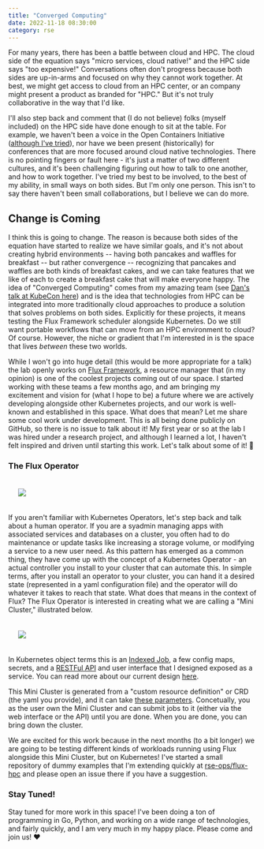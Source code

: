 ```yaml
---
title: "Converged Computing"
date: 2022-11-18 08:30:00
category: rse
---
```


For many years, there has been a battle between cloud and HPC. The cloud side of the equation says "micro services, cloud native!"
and the HPC side says "too expensive!" Conversations often don't progress because both sides are up-in-arms and 
focused on why they cannot work together. At best, we might get access to cloud from an HPC center,
or an company might present a product as branded for "HPC." But it's not truly collaborative in the way that I'd like.

I'll also step back and comment that (I do not believe) folks (myself included) on the HPC side have done enough
to sit at the table. For example, we haven't been a voice in the Open Containers Initiative (<a href="https://supercontainers.github.io/containers-wg/" target="_blank">although I've tried</a>), nor have we been present (historically) for conferences that are more focused around cloud native technologies.
There is no pointing fingers or fault here - it's just a matter of two different cultures, and it's been challenging figuring out how to talk to one another, and how to work together. I've tried my best to be involved, to the best of my ability, in small ways on both sides. But I'm only one person. This isn't to say there haven't been small collaborations, but I believe we can do more.

## Change is Coming

I think this is going to change. The reason is because both sides of the equation have started to realize we have similar goals,
and it's not about creating hybrid environments -- having both pancakes and waffles for breakfast -- but rather convergence -- recognizing that pancakes and waffles are both kinds of breakfast cakes, and we can take features that we like of each to create a breakfast cake that will make everyone happy.
The idea of "Converged Computing" comes from my amazing team (see <a target="_blank" href="https://www.youtube.com/watch?v=9VwAcSOtph0">Dan's talk at KubeCon here</a>) and is the idea that technologies from HPC can be integrated into more traditionally cloud approaches to produce a solution that
solves problems on both sides. Explicitly for these projects, it means testing the Flux Framework scheduler alongside Kubernetes. Do we still want portable workflows that can move from an HPC environment to cloud? Of course.
However, the niche or gradient that I'm interested in is the space that lives *between* these two worlds.

While I won't go into huge detail (this would be more appropriate for a talk) the lab openly works on 
<a href="https://github.com/flux-framework" target="_blank">Flux Framework</a>, a resource manager that (in my opinion) is one of the coolest projects coming out of our space. I started working with these teams a few months ago, and am bringing my excitement and vision for (what I hope to be) a future where we are actively developing alongside other Kubernetes projects, and our work is well-known and established in this space.
What does that mean? Let me share some cool work under development. This is all being done publicly on GitHub, so there is
no issue to talk about it! My first year or so at the lab I was hired under a research project, and although I learned a lot, I haven't felt inspired and driven until starting this work. Let's talk about some of it! 🎉️

### The Flux Operator

<div style="padding:20px">
<img src="https://flux-framework.org/flux-operator/_images/the-operator.jpg">
</div>

If you aren't familiar with Kubernetes Operators, let's step back and talk about a human operator. If you are a syadmin managing apps
with associated services and databases on a cluster, you often had to do maintenance or update tasks like increasing a storage volume,
or modifying a service to a new user need. As this pattern has emerged as a common thing, they have come up with the concept of a Kubernetes Operator - an actual controller you install to your cluster that can automate this. In simple terms, after you install an operator to your cluster,
you can hand it a desired state (represented in a yaml configuration file) and the operator will do whatever it takes to reach that state. What does that means in the context of Flux? The Flux Operator is interested in creating
what we are calling a "Mini Cluster," illustrated below. 

<div style="padding:20px">
<img src="https://flux-framework.org/flux-operator/_images/design-three-team1.png">
</div>


In Kubernetes object terms this is an <a href="https://kubernetes.io/docs/tasks/job/indexed-parallel-processing-static/" target="_blank">Indexed Job</a>, a few config maps, secrets, and a <a target="_blank" href="https://flux-framework.org/flux-restful-api/">RESTFul API</a> and user interface that I designed exposed as a service.  You can read more about our current design <a href='https://flux-framework.org/flux-operator/development/designs.html' target="_blank">here</a>. 

This Mini Cluster is generated from a "custom resource definition" or CRD (the yaml you provide), and it can take <a href="https://flux-framework.org/flux-operator/getting_started/custom-resource-definition.html" target="_blank">these parameters</a>. Concetually, you as the user own the Mini Cluster and can submit jobs to it (either via the web interface or the API) until you are done. When you are done, you can bring down the cluster.

We are excited for this work because in the next months (to a bit longer) we are going to be testing different kinds of workloads 
running using Flux alongside this Mini Cluster, but on Kubernetes! I've started a small repository of dummy examples that I'm extending quickly at
<a href="https://github.com/rse-ops/flux-hpc" target="_blank">rse-ops/flux-hpc</a> and please open an issue there if you have a suggestion.

### Stay Tuned!

Stay tuned for more work in this space! I've been doing a ton of programming in Go, Python, and working
on a wide range of technologies, and fairly quickly, and I am very much in my happy place. Please come and join us! ❤️
